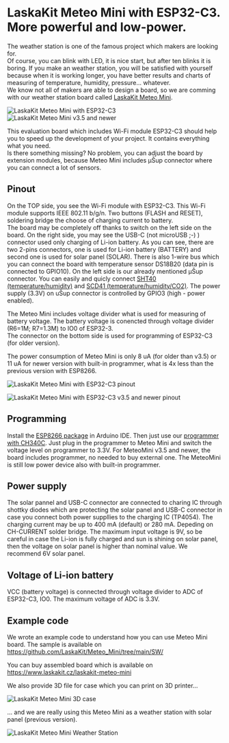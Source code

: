 # LaskaKit Meteo Mini with ESP32-C3. More powerful and low-power. 
The weather station is one of the famous project which makers are looking for.</br>
Of course, you can blink with LED, it is nice start, but after ten blinks it is boring. If you make an weather station, you will be satisfied with yourself because when it is working longer, you have better results and charts of measuring of temperature, humidity, pressure... whatever. </br>
We know not all of makers are able to design a board, so we are comming with our weather station board called [LaskaKit Meteo Mini](https://www.laskarduino.cz/laskakit-meteo-mini).</br>

![LaskaKit Meteo Mini with ESP32-C3](https://github.com/LaskaKit/Meteo_Mini/blob/main/img/1.jpg) ![LaskaKit Meteo Mini v3.5 and newer](https://github.com/LaskaKit/Meteo_Mini/blob/main/img/MeteoMini-C3_v3.5_1.JPG)

This evaluation board which includes Wi-Fi module ESP32-C3 should help you to speed up the development of your project. It contains everything what you need.</br>
Is there something missing? No problem, you can adjust the board by extension modules, because Meteo Mini includes μŠup connector where you can connect a lot of sensors.</br>

## Pinout

On the TOP side, you see the Wi-Fi module with ESP32-C3. 
This Wi-Fi module supports IEEE 802.11 b/g/n. Two buttons (FLASH and RESET), soldering bridge the choose of charging current to battery.</br>
The board may be completely off thanks to switch on the left side on the board. On the right side, you may see the USB-C (not microUSB ;-) ) connector used only charging of Li-ion battery. As you can see, there are two 2-pins connectors, one is used for Li-ion battery (BATTERY) and second one is used for solar panel (SOLAR).
There is also 1-wire bus which you can connect the board with temperature sensor DS18B20 (data pin is connected to GPIO10). On the left side is our already mentioned μŠup connector. You can easily and quicly connect [SHT40 (temperature/humidity)](https://www.laskakit.cz/laskakit-sht40-senzor-teploty-a-vlhkosti-vzduchu/) and [SCD41 (temperature/humidity/CO2)](https://www.laskakit.cz/laskakit-scd41-senzor-co2--teploty-a-vlhkosti-vzduchu/). The power supply (3.3V) on uŠup connector is controlled by GPIO3 (high - power enabled).

The Meteo Mini includes voltage divider what is used for measuring of battery voltage. The battery voltage is conencted through voltage divider (R6=1M; R7=1.3M) to IO0 of ESP32-3.</br>
The connector on the bottom side is used for programming of ESP32-C3 (for older version).

The power consumption of Meteo Mini is only 8 uA (for older than v3.5) or 11 uA for newer version with built-in programmer, what is 4x less than the previous version with ESP8266.

![LaskaKit Meteo Mini with ESP32-C3 pinout](https://github.com/LaskaKit/Meteo_Mini/blob/main/img/MeteoMini_ESP32-C3_pin.jpg)

![LaskaKit Meteo Mini with ESP32-C3 v3.5 and newer pinout](https://github.com/LaskaKit/Meteo_Mini/blob/main/img/MeteoMini-C3_v3.5_pinout.JPG)

## Programming

Install the [ESP8266 package](https://github.com/espressif/arduino-esp32) in Arduino IDE.
Then just use our [programmer with CH340C](https://www.laskakit.cz/laskakit-ch340-programmer-usb-c--microusb--uart/). Just plug in the programmer to Meteo Mini and switch the voltage level on programmer to 3.3V. 
For MeteoMini v3.5 and newer, the board includes programmer, no needed to buy external one. The MeteoMini is still low power device also with built-in programmer. 

## Power supply 

The solar pannel and USB-C connector are connected to charing IC through shottky diodes which are protecting the solar panel and USB-C connector in case you connect both power suppllies to the charging IC (TP4054).
The charging current may be up to 400 mA (default) or 280 mA. Depeding on CH-CURRENT solder bridge. The maximum input voltage is 9V, so be careful in case the Li-ion is fully charged and sun is shining on solar panel, then the voltage on solar panel is higher than nominal value. We recommend 6V solar panel. 

## Voltage of Li-ion battery
VCC (battery voltage) is connected through voltage divider to ADC of ESP32-C3, IO0.
The maximum voltage of ADC is 3.3V.

## Example code
We wrote an example code to understand how you can use Meteo Mini board. The sample is available on https://github.com/LaskaKit/Meteo_Mini/tree/main/SW/

You can buy assembled board which is available on https://www.laskakit.cz/laskakit-meteo-mini

We also provide 3D file for case which you can print on 3D printer...

![LaskaKit Meteo Mini 3D case](https://github.com/LaskaKit/Meteo_Mini/blob/main/img/MeteoMini_3Dcase.jpg)

... and we are really using this Meteo Mini as a weather station with solar panel (previous version).

![LaskaKit Meteo Mini Weather Station](https://github.com/LaskaKit/Meteo_Mini/blob/main/img/MeteoMini_weatherstation.jpg)


